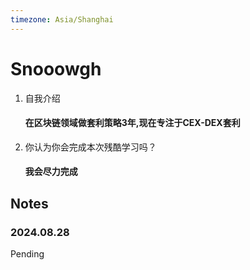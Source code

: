 ```yaml
---
timezone: Asia/Shanghai
---
```


# Snooowgh

1. 自我介绍
   #### 在区块链领域做套利策略3年,现在专注于CEX-DEX套利
2. 你认为你会完成本次残酷学习吗？
   #### 我会尽力完成

## Notes

<!-- Content_START -->

### 2024.08.28

Pending
